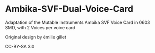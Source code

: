 # Ambika-SVF-Dual-Voice-Card
Adaptation of the Mutable Instruments Ambika SVF Voice Card in 0603 SMD, with 2 Voices per voice card

Original design by émilie gillet

CC-BY-SA 3.0
